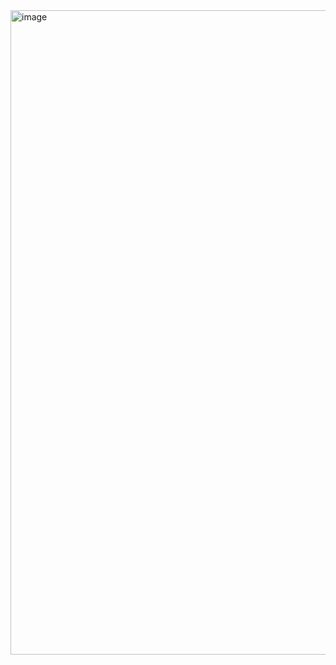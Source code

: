 <img width="1920" height="1031" alt="image" src="https://github.com/user-attachments/assets/fa38373c-96c2-40bb-86f3-b63914b56761" />
